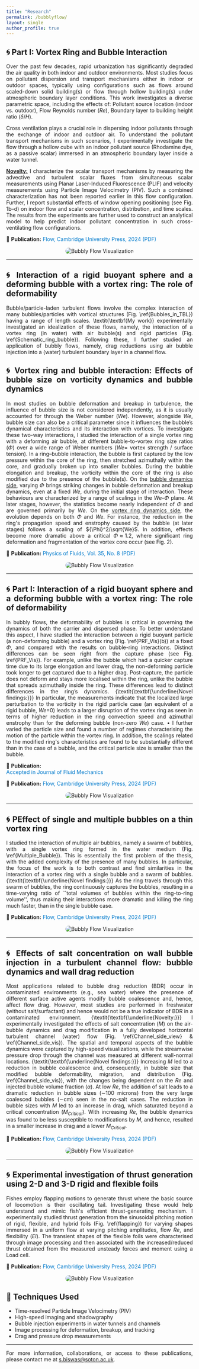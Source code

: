 ```yaml
---
title: "Research"
permalink: /bubblyflow/
layout: single
author_profile: true
---
```


## 🌀 **Part I: Vortex Ring and Bubble Interaction**

<div style="text-align: justify;">

<div style="text-align: justify;">

Over the past few decades, rapid urbanization has significantly degraded the air quality in both indoor and outdoor environments. Most studies focus on pollutant dispersion and transport mechanisms either in indoor or outdoor spaces, typically using configurations such as flows around scaled-down solid building(s) or flow through hollow building(s) under atmospheric boundary layer conditions. This work investigates a diverse parametric space, including the effects of: Pollutant source location (indoor vs. outdoor), Flow Reynolds number ($Re$), Boundary layer to building height ratio ($\delta/H$).    

Cross ventilation plays a crucial role in dispersing indoor pollutants through the exchange of indoor and outdoor air. To understand the pollutant transport mechanisms in such scenarios, I experimentally investigate the flow through a hollow cube with an indoor pollutant source (Rhodamine dye, as a passive scalar) immersed in an atmospheric boundary layer inside a water tunnel.

<p style="margin-top:10px;">
<strong><u>Novelty:</u></strong> I characterize the scalar transport mechanisms by measuring the advective and turbulent scalar fluxes from simultaneous scalar measurements using Planar Laser-Induced Fluorescence (PLIF) and velocity measurements using Particle Image Velocimetry (PIV). Such a combined characterization has not been reported earlier in this flow configuration. Further, I report substantial effects of window opening positioning (see Fig. 1b–d) on indoor flow and scalar concentration, distribution, and time scales. The results from the experiments are further used to construct an analytical model to help predict indoor pollutant concentration in such cross-ventilating flow configurations.

<p style="margin-top:10px;">
📄 <strong>Publication:</strong> 
<a href="https://drive.google.com/file/d/1JV1y6pKnsH4TYJezZbBWHzKoIt6roiWQ/view?usp=drive_link" target="_blank" style="color:#007acc; text-decoration:none;">
Flow, Cambridge University Press, 2024 (PDF)
</a>
</p>

<div style="text-align: center; margin-top: 15px;">

<img src="/images/FLOW_indoor_outdoor.png" alt="Bubbly Flow Visualization" style="max-width: 90%; border-radius: 10px;">

</div>


---

## 🌀 **Interaction of a rigid buoyant sphere and a deforming bubble with a vortex ring: The role of deformability**

<div style="text-align: justify;">

<div style="text-align: justify;">

Bubble/particle-laden turbulent flows involve the complex interaction of many bubbles/particles with vortical structures (Fig. \ref{Bubbles_in_TBL}) having a range of length scales. \textit{\textbf{My work}} experimentally investigated an idealization of these flows, namely, the interaction of a vortex ring (in water) with air bubble(s) and rigid particles (Fig. \ref{Schematic_ring_bubble}). Following these, I further studied an application of bubbly flows, namely, drag reductions using air bubble injection into a (water) turbulent boundary layer in a channel flow.

## 🌀 **Vortex ring and bubble interaction: Effects of bubble size on vorticity dynamics and bubble dynamics**

<div style="text-align: justify;">

In most studies on bubble deformation and breakup in turbulence, the influence of bubble size is not considered independently, as it is usually accounted for through the Weber number ($We$). However, alongside $We$, bubble size can also be a critical parameter since it influences the bubble’s dynamical characteristics and its interaction with vortices. To investigate these two-way interactions, I studied the interaction of a single vortex ring with a deforming air bubble, at different bubble-to-vortex ring size ratios ($\Phi$) over a wide range of Weber numbers ($We =$ vortex strength / surface tension).  In a ring–bubble interaction, the bubble is first captured by the low pressure within the core of the ring, then stretched azimuthally within the core, and gradually broken up into smaller bubbles. During the bubble elongation and breakup, the vorticity within the core of the ring is also modified due to the presence of the bubble(s).  On the <u>bubble dynamics side</u>, varying $\Phi$ brings striking changes in bubble deformation and breakup dynamics, even at a fixed $We$, during the initial stage of interaction. These behaviours are characterized by a range of scalings in the $We$–$\Phi$ plane. At later stages, however, the statistics become nearly independent of $\Phi$ and are governed primarily by $We$. On the <u>vortex ring dynamics side</u>, the evolution depends on both $\Phi$ and $We$. For instance, the reduction in the ring's propagation speed and enstrophy caused by the bubble (at later stages) follows a scaling of ${\Phi}^2/\sqrt{We}$. In addition, effects become more dramatic above a critical $\Phi \approx 1.2$, where significant ring deformation and fragmentation of the vortex core occur (see Fig. 2).
</p>

<p style="margin-top:10px;">
📄 <strong>Publication:</strong> 
<a href="https://drive.google.com/file/d/1yJyuyciC1JLLIan8PwClFZHTd7Zl_omD/view?usp=drive_link" target="_blank" style="color:#007acc; text-decoration:none;">
Physics of Fluids, Vol. 35, No. 8 (PDF)
</a>
</p>

</div>

<div style="text-align: center; margin-top: 15px;">

<img src="/images/FLOW_indoor_outdoor.png" alt="Bubbly Flow Visualization" style="max-width: 90%; border-radius: 10px;">

</div>


---

## 🌀 **Part I: Interaction of a rigid buoyant sphere and a deforming bubble with a vortex ring: The role of deformability**

<div style="text-align: justify;">

<div style="text-align: justify;">

In bubbly flows, the deformability of bubbles is critical in governing the dynamics of both the carrier and dispersed phase.  To better understand this aspect, I have studied the interaction between a rigid buoyant particle (a non-deforming bubble) and a vortex ring (Fig. \ref{PRF_Vis}(b)) at a fixed $\Phi$, and compared with the results on bubble-ring interactions. Distinct differences can be seen right from the capture phase (see Fig. \ref{PRF_Vis}). For example, unlike the bubble which had a quicker capture time due to its large elongation and lower drag, the non-deforming particle took longer to get captured due to a higher drag.  Post-capture, the particle does not deform and stays more localised within the ring, unlike the bubble that spreads azimuthally inside the ring. These differences lead to distinct differences in the ring’s dynamics. {\textit{\textbf{\underline{Novel findings:}}} In particular, the measurements indicate that the localized large perturbation to the vorticity in the rigid particle case (an equivalent of a rigid bubble, $We$=0) leads to a larger disruption of the vortex ring as seen in terms of higher reduction in the ring convection speed and azimuthal enstrophy than for the deforming bubble (non-zero $We$) case. $\bullet$ I further varied the particle size and found a number of regimes characterising the motion of the particle within the vortex ring. In addition, the scalings related to the modified ring's characteristics are found to be substantially different than in the case of a bubble, and the critical particle size is smaller than the bubble.

📄 <strong>Publication:</strong>  
<a href="#" target="_blank" style="color:#007acc; text-decoration:none;">
Accepted in Journal of Fluid Mechanics
</a>

</div>

<p style="margin-top:10px;">
📄 <strong>Publication:</strong> 
<a href="https://drive.google.com/file/d/1JV1y6pKnsH4TYJezZbBWHzKoIt6roiWQ/view?usp=drive_link" target="_blank" style="color:#007acc; text-decoration:none;">
Flow, Cambridge University Press, 2024 (PDF)
</a>
</p>

<div style="text-align: center; margin-top: 15px;">

<img src="/images/FLOW_indoor_outdoor.png" alt="Bubbly Flow Visualization" style="max-width: 90%; border-radius: 10px;">

</div>


---

## 🌀 **PEffect of single and multiple bubbles on a thin vortex ring**

<div style="text-align: justify;">

<div style="text-align: justify;">

I studied the interaction of multiple air bubbles, namely a swarm of bubbles, with a single vortex ring formed in the water medium (Fig. \ref{Multiple_Bubble}). This is essentially the first problem of the thesis, with the added complexity of the presence of many bubbles. In particular, the focus of the work is to both contrast and find similarities in the interaction of a vortex ring with a single bubble and a swarm of bubbles. {\textit{\textbf{\underline{Novel findings:}}} As the ring travels through this swarm of bubbles, the ring continuously captures the bubbles, resulting in a time-varying ratio of ``total volumes of bubbles within the ring-to-ring volume'', thus making their interactions more dramatic and killing the ring much faster, than in the single bubble case. 

<p style="margin-top:10px;">
📄 <strong>Publication:</strong> 
<a href="https://drive.google.com/file/d/1JV1y6pKnsH4TYJezZbBWHzKoIt6roiWQ/view?usp=drive_link" target="_blank" style="color:#007acc; text-decoration:none;">
Flow, Cambridge University Press, 2024 (PDF)
</a>
</p>

<div style="text-align: center; margin-top: 15px;">

<img src="/images/FLOW_indoor_outdoor.png" alt="Bubbly Flow Visualization" style="max-width: 90%; border-radius: 10px;">

</div>


---

## 🌀 **Effects of salt concentration on wall bubble injection in a turbulent channel flow: bubble dynamics and wall drag reduction**

<div style="text-align: justify;">

<div style="text-align: justify;">

Most applications related to bubble drag reduction (BDR) occur in contaminated environments (e.g., sea water) where the presence of different surface active agents modify bubble coalescence and, hence, affect flow drag. However, most studies are performed in freshwater (without salt/surfactant) and hence would not be a true indicator of BDR in a contaminated environment. {\textit{\textbf{\underline{Novelty:}}} I experimentally investigated the effects of salt concentration ($M$) on the air-bubble dynamics and drag modification in a fully developed horizontal turbulent channel (water) flow (Fig. \ref{Channel_side_view} \& \ref{Channel_side_vis}). The spatial and temporal aspects of the bubble dynamics were captured by high-speed visualizations, while the streamwise pressure drop through the channel was measured at different wall-normal locations. {\textit{\textbf{\underline{Novel findings:}}} Increasing $M$ led to a reduction in bubble coalescence and, consequently, in bubble size that modified bubble deformability, migration, and distribution (Fig. \ref{Channel_side_vis}), with the changes being dependent on the $Re$ and injected bubble volume fraction ($\alpha$). At low $Re$, the addition of salt leads to a dramatic reduction in bubble sizes ($\sim$100 microns) from the very large coalesced bubbles ($\sim$cm) seen in the no-salt cases. The reduction in bubble sizes with $M$ led to an increase in drag, which saturated beyond a critical concentration ($M_{Critical}$). With increasing $Re$, the bubble dynamics was found to be less susceptible to modifications by $M$, and hence, resulted in a smaller increase in drag and a lower $M_{Critical}$.

<p style="margin-top:10px;">
📄 <strong>Publication:</strong> 
<a href="https://drive.google.com/file/d/1JV1y6pKnsH4TYJezZbBWHzKoIt6roiWQ/view?usp=drive_link" target="_blank" style="color:#007acc; text-decoration:none;">
Flow, Cambridge University Press, 2024 (PDF)
</a>
</p>

<div style="text-align: center; margin-top: 15px;">

<img src="/images/FLOW_indoor_outdoor.png" alt="Bubbly Flow Visualization" style="max-width: 90%; border-radius: 10px;">

</div>


---

## 🌀 **Experimental investigation of thrust generation using 2-D and 3-D rigid and flexible foils**

<div style="text-align: justify;">

<div style="text-align: justify;">

Fishes employ flapping motions to generate thrust where the basic source of locomotion is their oscillating tail. Investigating these would help understand and mimic fish's efficient thrust-generating mechanism. I experimentally studied thrust generation from the sinusoidal pitching motion of rigid, flexible, and hybrid foils (Fig. \ref{flapping}) for varying shapes immersed in a uniform flow at varying pitching amplitudes, flow $Re$, and flexibility ($EI$). The transient shapes of the flexible foils were characterised through image processing and then associated with the increased/reduced thrust obtained from the measured unsteady forces and moment using a Load cell.

<p style="margin-top:10px;">
📄 <strong>Publication:</strong> 
<a href="https://drive.google.com/file/d/1JV1y6pKnsH4TYJezZbBWHzKoIt6roiWQ/view?usp=drive_link" target="_blank" style="color:#007acc; text-decoration:none;">
Flow, Cambridge University Press, 2024 (PDF)
</a>
</p>

<div style="text-align: center; margin-top: 15px;">

<img src="/images/FLOW_indoor_outdoor.png" alt="Bubbly Flow Visualization" style="max-width: 90%; border-radius: 10px;">

</div>






## 🔬 **Techniques Used**

- Time-resolved Particle Image Velocimetry (PIV)
- High-speed imaging and shadowgraphy
- Bubble injection experiments in water tunnels and channels
- Image processing for deformation, breakup, and tracking
- Drag and pressure drop measurements

---


For more information, collaborations, or access to these publications, please contact me at [s.biswas@soton.ac.uk](mailto:s.biswas@soton.ac.uk).
















